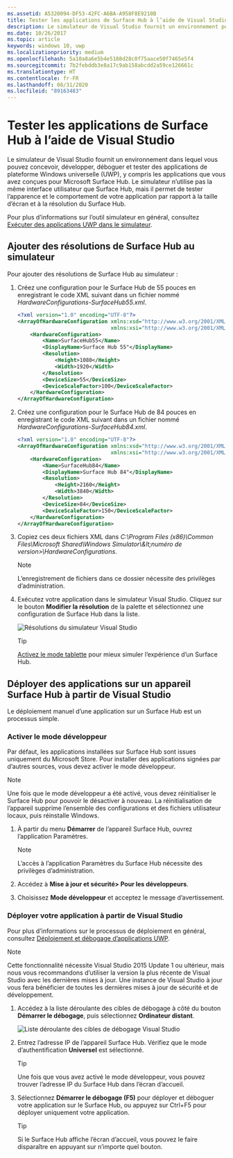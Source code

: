 ```yaml
---
ms.assetid: A5320094-DF53-42FC-A6BA-A958F8E9210B
title: Tester les applications de Surface Hub à l’aide de Visual Studio
description: Le simulateur de Visual Studio fournit un environnement permettant de concevoir, développer, déboguer et tester des applications UWP, y compris les applications générées pour Surface Hub.
ms.date: 10/26/2017
ms.topic: article
keywords: windows 10, uwp
ms.localizationpriority: medium
ms.openlocfilehash: 5a10a8a6e5b4e5188d28c0f75aace50f7465e5f4
ms.sourcegitcommit: 7b2febddb3e8a17c9ab158abcdd2a59ce126661c
ms.translationtype: HT
ms.contentlocale: fr-FR
ms.lasthandoff: 08/31/2020
ms.locfileid: "89163483"
---
```

# <a name="test-surface-hub-apps-using-visual-studio"></a>Tester les applications de Surface Hub à l’aide de Visual Studio
Le simulateur de Visual Studio fournit un environnement dans lequel vous pouvez concevoir, développer, déboguer et tester des applications de plateforme Windows universelle (UWP), y compris les applications que vous avez conçues pour Microsoft Surface Hub. Le simulateur n’utilise pas la même interface utilisateur que Surface Hub, mais il permet de tester l’apparence et le comportement de votre application par rapport à la taille d’écran et à la résolution du Surface Hub.

Pour plus d’informations sur l’outil simulateur en général, consultez [Exécuter des applications UWP dans le simulateur](/visualstudio/debugger/run-windows-store-apps-in-the-simulator).

## <a name="add-surface-hub-resolutions-to-the-simulator"></a>Ajouter des résolutions de Surface Hub au simulateur
Pour ajouter des résolutions de Surface Hub au simulateur :

1. Créez une configuration pour le Surface Hub de 55 pouces en enregistrant le code XML suivant dans un fichier nommé *HardwareConfigurations-SurfaceHub55.xml*.  

    ```xml
    <?xml version="1.0" encoding="UTF-8"?>
    <ArrayOfHardwareConfiguration xmlns:xsd="http://www.w3.org/2001/XMLSchema"
                                  xmlns:xsi="http://www.w3.org/2001/XMLSchema-instance">
        <HardwareConfiguration>
            <Name>SurfaceHub55</Name>
            <DisplayName>Surface Hub 55"</DisplayName>
            <Resolution>
                <Height>1080</Height>
                <Width>1920</Width>
            </Resolution>
            <DeviceSize>55</DeviceSize>
            <DeviceScaleFactor>100</DeviceScaleFactor>
        </HardwareConfiguration>
    </ArrayOfHardwareConfiguration>
    ```

2. Créez une configuration pour le Surface Hub de 84 pouces en enregistrant le code XML suivant dans un fichier nommé *HardwareConfigurations-SurfaceHub84.xml*.

    ```xml
    <?xml version="1.0" encoding="UTF-8"?>
    <ArrayOfHardwareConfiguration xmlns:xsd="http://www.w3.org/2001/XMLSchema"
                                  xmlns:xsi="http://www.w3.org/2001/XMLSchema-instance">
        <HardwareConfiguration>
            <Name>SurfaceHub84</Name>
            <DisplayName>Surface Hub 84"</DisplayName>
            <Resolution>
                <Height>2160</Height>
                <Width>3840</Width>
            </Resolution>
            <DeviceSize>84</DeviceSize>
            <DeviceScaleFactor>150</DeviceScaleFactor>
        </HardwareConfiguration>
    </ArrayOfHardwareConfiguration>
    ```

3. Copiez ces deux fichiers XML dans *C:\Program Files (x86)\Common Files\Microsoft Shared\Windows Simulator\\\&lt;numéro de version&gt;\HardwareConfigurations*.

   > [!NOTE]
   > L’enregistrement de fichiers dans ce dossier nécessite des privilèges d’administration.

4. Exécutez votre application dans le simulateur Visual Studio. Cliquez sur le bouton **Modifier la résolution** de la palette et sélectionnez une configuration de Surface Hub dans la liste.

    ![Résolutions du simulateur Visual Studio](images/vs-simulator-resolutions.png)

   > [!TIP]
   > [Activez le mode tablette](https://support.microsoft.com/help/17210/windows-10-use-your-pc-like-a-tablet) pour mieux simuler l’expérience d’un Surface Hub.

## <a name="deploy-apps-to-a-surface-hub-device-from-visual-studio"></a>Déployer des applications sur un appareil Surface Hub à partir de Visual Studio
Le déploiement manuel d’une application sur un Surface Hub est un processus simple.

### <a name="enable-developer-mode"></a>Activer le mode développeur
Par défaut, les applications installées sur Surface Hub sont issues uniquement du Microsoft Store. Pour installer des applications signées par d’autres sources, vous devez activer le mode développeur.

> [!NOTE]
> Une fois que le mode développeur a été activé, vous devez réinitialiser le Surface Hub pour pouvoir le désactiver à nouveau. La réinitialisation de l’appareil supprime l’ensemble des configurations et des fichiers utilisateur locaux, puis réinstalle Windows.

1. À partir du menu **Démarrer** de l’appareil Surface Hub, ouvrez l’application Paramètres.

   > [!NOTE]
   > L’accès à l’application Paramètres du Surface Hub nécessite des privilèges d’administration.

2. Accédez à **Mise à jour et sécurité\> Pour les développeurs**.

3. Choisissez **Mode développeur** et acceptez le message d’avertissement.

### <a name="deploy-your-app-from-visual-studio"></a>Déployer votre application à partir de Visual Studio
Pour plus d’informations sur le processus de déploiement en général, consultez [Déploiement et débogage d’applications UWP](./deploying-and-debugging-uwp-apps.md).

   > [!NOTE]
   > Cette fonctionnalité nécessite Visual Studio 2015 Update 1 ou ultérieur, mais nous vous recommandons d’utiliser la version la plus récente de Visual Studio avec les dernières mises à jour. Une instance de Visual Studio à jour vous fera bénéficier de toutes les dernières mises à jour de sécurité et de développement.

1. Accédez à la liste déroulante des cibles de débogage à côté du bouton **Démarrer le débogage**, puis sélectionnez **Ordinateur distant**.

    <!--lcap: in your screenshot, you have local machine selected-->

   ![Liste déroulante des cibles de débogage Visual Studio](images/vs-debug-target.png)

2. Entrez l’adresse IP de l’appareil Surface Hub. Vérifiez que le mode d’authentification **Universel** est sélectionné.

   > [!TIP] 
   > Une fois que vous avez activé le mode développeur, vous pouvez trouver l’adresse IP du Surface Hub dans l’écran d’accueil.

3. Sélectionnez **Démarrer le débogage (F5)** pour déployer et déboguer votre application sur le Surface Hub, ou appuyez sur Ctrl+F5 pour déployer uniquement votre application.

   > [!TIP]
   > Si le Surface Hub affiche l’écran d’accueil, vous pouvez le faire disparaître en appuyant sur n’importe quel bouton.